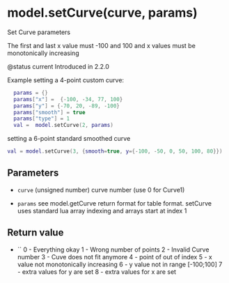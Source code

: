 # model.setCurve(curve, params)



Set Curve parameters

The first and last x value must -100 and 100 and x values must be monotonically increasing

@status current Introduced in 2.2.0

Example setting a 4-point custom curve:
```lua
  params = {}
  params["x"] =  {-100, -34, 77, 100}
  params["y"] = {-70, 20, -89, -100}
  params["smooth"] = true
  params["type"] = 1
  val =  model.setCurve(2, params)
 ```
setting a 6-point standard smoothed curve
 ```lua
 val = model.setCurve(3, {smooth=true, y={-100, -50, 0, 50, 100, 80}})
 ```



## Parameters

* `curve` (unsigned number) curve number (use 0 for Curve1)

* `params` see model.getCurve return format for table format. setCurve uses standard
 lua array indexing and arrays start at index 1



## Return value

* `` 0 - Everything okay
         1 - Wrong number of points
         2 - Invalid Curve number
         3 - Cuve does not fit anymore
         4 - point of out of index
         5 - x value not monotonically increasing
         6 - y value not in range [-100;100]
         7 - extra values for y are set
         8 - extra values for x are set



